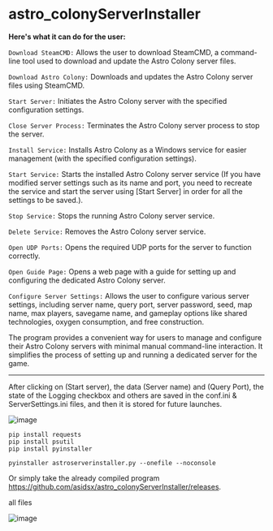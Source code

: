 # astro_colonyServerInstaller

**Here's what it can do for the user:**

`Download SteamCMD:` Allows the user to download SteamCMD, a command-line tool used to download and update the Astro Colony server files.

`Download Astro Colony:` Downloads and updates the Astro Colony server files using SteamCMD.

`Start Server:` Initiates the Astro Colony server with the specified configuration settings.

`Close Server Process:` Terminates the Astro Colony server process to stop the server.

`Install Service:` Installs Astro Colony as a Windows service for easier management (with the specified configuration settings).

`Start Service:` Starts the installed Astro Colony server service (If you have modified server settings such as its name and port, you need to recreate the service and start the server using [Start Server] in order for all the settings to be saved.).

`Stop Service:` Stops the running Astro Colony server service.

`Delete Service:` Removes the Astro Colony server service.

`Open UDP Ports:` Opens the required UDP ports for the server to function correctly.

`Open Guide Page:` Opens a web page with a guide for setting up and configuring the dedicated Astro Colony server.

`Configure Server Settings:` Allows the user to configure various server settings, including server name, query port, server password, seed, map name, max players, savegame name, and gameplay options like shared technologies, oxygen consumption, and free construction.

The program provides a convenient way for users to manage and configure their Astro Colony servers with minimal manual command-line interaction. It simplifies the process of setting up and running a dedicated server for the game.




---
After clicking on (Start server), the data (Server name) and (Query Port), the state of the Logging checkbox and others are saved in the conf.ini & ServerSettings.ini files, and then it is stored for future launches.

![image](https://github.com/asidsx/astro_colonyServerInstaller/assets/106923482/90e60f6a-58db-4540-8a2c-250fd6a6f1ea)





```
pip install requests
pip install psutil
pip install pyinstaller
```
```
pyinstaller astroserverinstaller.py --onefile --noconsole
```

Or simply take the already compiled program https://github.com/asidsx/astro_colonyServerInstaller/releases.

all files

![image](https://github.com/asidsx/astro_colonyServerInstaller/assets/106923482/f261d868-b55b-4311-96aa-11575cb2dc3b)
